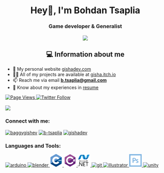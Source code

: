 <h1 align="center">Hey👋, I'm Bohdan Tsaplia</h1>
<h3 align="center">Game developer & Generalist</h3>

<div align="center">
<a href="https://github.com/gishadev">
<img align="center" src="https://raw.githubusercontent.com/gishadev/gishadev/main/Images/preview.png">
</a>
</div>

<h2 align="center">💻 Information about me</h2>

- 📙 My personal website [gishadev.com](https://gishadev.com)
- 👨‍💻 All of my projects are available at [gisha.itch.io](https://gisha.itch.io/)
- 📫 Reach me via email **b.tsaplia@gmail.com**
- 📄 Know about my experiences in [resume](https://gishadev.com/files/resume.pdf)

<p align="left">
  <a href="https://github.com/gishadev/gishadev">
   <img src="https://komarev.com/ghpvc/?username=gishadev" alt="Page Views" />
  </a>
  <a href="https://twitter.com/BaggyGishev">
    <img alt="Twitter Follow" src="https://img.shields.io/twitter/follow/BaggyGishev?color=green&label=Follow&logo=twitter&logoColor=blue&style=flat-square">
  </a>
 </p>
<div align="left">
<img align="center" src="https://github-readme-stats.vercel.app/api?username=gishadev&show_icons=true&text_color=e7d9ea&title_color=11698e&icon_color=16c79a&theme=dark">
</div>

<h3 align="left">Connect with me:</h3>
<p align="left">
<a href="https://twitter.com/baggygishev" target="blank"><img align="center" src="https://raw.githubusercontent.com/rahuldkjain/github-profile-readme-generator/master/src/images/icons/Social/twitter.svg" alt="baggygishev" height="30" width="40" /></a>
<a href="https://linkedin.com/in/b-tsaplia" target="blank"><img align="center" src="https://raw.githubusercontent.com/rahuldkjain/github-profile-readme-generator/master/src/images/icons/Social/linked-in-alt.svg" alt="b-tsaplia" height="30" width="40" /></a>
<a href="https://instagram.com/gishadev" target="blank"><img align="center" src="https://raw.githubusercontent.com/rahuldkjain/github-profile-readme-generator/master/src/images/icons/Social/instagram.svg" alt="gishadev" height="30" width="40" /></a>
</p>

<h3 align="left">Languages and Tools:</h3>
<p align="left"> <a href="https://www.arduino.cc/" target="_blank" rel="noreferrer"> <img src="https://cdn.worldvectorlogo.com/logos/arduino-1.svg" alt="arduino" width="40" height="40"/> </a> <a href="https://www.blender.org/" target="_blank" rel="noreferrer"> <img src="https://download.blender.org/branding/community/blender_community_badge_white.svg" alt="blender" width="40" height="40"/> </a> <a href="https://www.w3schools.com/cpp/" target="_blank" rel="noreferrer"> <img src="https://raw.githubusercontent.com/devicons/devicon/master/icons/cplusplus/cplusplus-original.svg" alt="cplusplus" width="40" height="40"/> </a> <a href="https://www.w3schools.com/cs/" target="_blank" rel="noreferrer"> <img src="https://raw.githubusercontent.com/devicons/devicon/master/icons/csharp/csharp-original.svg" alt="csharp" width="40" height="40"/> </a> <a href="https://dotnet.microsoft.com/" target="_blank" rel="noreferrer"> <img src="https://raw.githubusercontent.com/devicons/devicon/master/icons/dot-net/dot-net-original-wordmark.svg" alt="dotnet" width="40" height="40"/> </a> <a href="https://git-scm.com/" target="_blank" rel="noreferrer"> <img src="https://www.vectorlogo.zone/logos/git-scm/git-scm-icon.svg" alt="git" width="40" height="40"/> </a> <a href="https://www.adobe.com/in/products/illustrator.html" target="_blank" rel="noreferrer"> <img src="https://www.vectorlogo.zone/logos/adobe_illustrator/adobe_illustrator-icon.svg" alt="illustrator" width="40" height="40"/> </a> <a href="https://www.photoshop.com/en" target="_blank" rel="noreferrer"> <img src="https://raw.githubusercontent.com/devicons/devicon/master/icons/photoshop/photoshop-line.svg" alt="photoshop" width="40" height="40"/> </a> <a href="https://unity.com/" target="_blank" rel="noreferrer"> <img src="https://www.vectorlogo.zone/logos/unity3d/unity3d-icon.svg" alt="unity" width="40" height="40"/> </a> </p>
